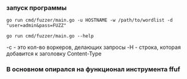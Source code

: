 ### запуск программы
`go run cmd/fuzzer/main.go -u HOSTNAME -w /path/to/wordlist -d "user=admin&pass=FUZZ"`

`go run cmd/fuzzer/main.go --help`

-c - это кол-во воркеров, делающих запросы
-H - строка, которая добавится к заголовку Content-Type

### В основном опирался на функционал инструмента ffuf
